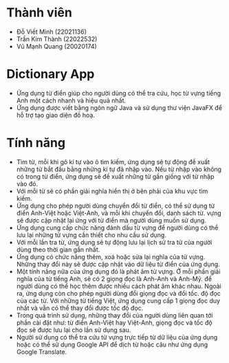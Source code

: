 
# Thành viên
- Đỗ Viết Minh (22021136)
- Trần Kim Thành (22022532)
- Vũ Mạnh Quang (20020174)
# Dictionary App
- Ứng dụng từ điển giúp cho người dùng có thể tra cứu, học từ vựng tiếng Anh một cách nhanh và hiệu quả nhất.
- Ứng dụng được viết bằng ngôn ngữ Java và sử dụng thư viện JavaFX để hỗ trợ tạo giao diện đồ hoạ.
# Tính năng
- Tìm từ, mỗi khi gõ kí tự vào ô tìm kiếm, ứng dụng sẽ tự động đề xuất những từ bắt đầu bằng những kí tự đã nhập vào. Nếu từ nhập vào      không có trong từ điển, ứng dụng sẽ đề xuất những từ gần giống với từ nhập vào đó.
- Với mỗi từ sẽ có phần giải nghĩa hiển thị ở bên phải của khu vực tìm kiếm.
- Ứng dụng cho phép người dùng chuyển đổi từ điển, có thể sử dụng từ điển Anh-Việt hoặc Việt-Anh, và mỗi khi chuyển đổi, danh sách từ.     vựng sẽ được cập nhật lại ứng với từ điển mà người dùng muốn sử dụng.
- Ứng dụng cung cấp chức năng đánh dấu từ vựng để người dùng có thể lưu lại những từ vựng cần thiết cho nhu cầu sử dụng.
- Với mỗi lần tra từ, ứng dụng sẽ tự động lưu lại lịch sử tra từ của người dùng theo thời gian gần nhất.
- Ứng dụng có chức năng thêm, xoá hoặc sửa lại nghĩa của từ vựng. Những thay đổi này sẽ được cập nhật vào dữ liệu từ điển của ứng dụng.
- Một tính năng nữa của ứng dụng đó là phát âm từ vựng. Ở mỗi phần giải nghĩa của từ tiếng Anh, sẽ có 2 giọng đọc là Anh-Anh và Anh-Mỹ.    để người dùng có thể học thêm được nhiều cách phát âm khác nhau. Ngoài ra, ứng dụng còn cho phép người dùng đổi giọng đọc và đổi tốc.    độ đọc của các từ. Với những từ tiếng Việt, ứng dụng cung cấp 1 giọng đọc duy nhất và vẫn có thể thay đổi được tốc độ đọc.
- Trong quá trình sử dụng, những thay đổi của người dùng liên quan tới phần cài đặt như: từ điển Anh-Việt hay Việt-Anh, giọng đọc và tốc độ đọc sẽ được lưu lại cho lần sử dụng sau.
- Người sử dụng có thể tra cứu từ vựng trực tiếp từ dữ liệu của ứng dụng hoặc có thể sử dụng Google API để dịch từ hoặc câu như ứng dụng Google Translate.
